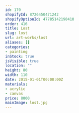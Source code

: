 ```yaml
---
id: 170
shopifyId: 8726450471242
shopifyOptionId: 47785142190410
order: 416
title: Lost
slug: lost
url: art-works/lost
aliases: []
categories:
- painting
inStock: true
isVisible: true
location: ""
height: 80
width: 110
date: 2015-01-01T00:00:00Z
materials:
- acrylic
- canvas
price: 8000
mainImage: lost.jpg
---
```


